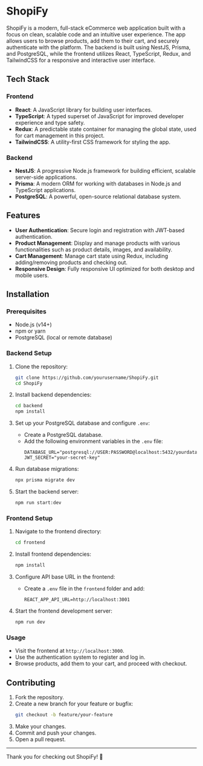 # ShopiFy

ShopiFy is a modern, full-stack eCommerce web application built with a focus on clean, scalable code and an intuitive user experience. The app allows users to browse products, add them to their cart, and securely authenticate with the platform. The backend is built using NestJS, Prisma, and PostgreSQL, while the frontend utilizes React, TypeScript, Redux, and TailwindCSS for a responsive and interactive user interface.

## Tech Stack

### Frontend

- **React**: A JavaScript library for building user interfaces.
- **TypeScript**: A typed superset of JavaScript for improved developer experience and type safety.
- **Redux**: A predictable state container for managing the global state, used for cart management in this project.
- **TailwindCSS**: A utility-first CSS framework for styling the app.

### Backend

- **NestJS**: A progressive Node.js framework for building efficient, scalable server-side applications.
- **Prisma**: A modern ORM for working with databases in Node.js and TypeScript applications.
- **PostgreSQL**: A powerful, open-source relational database system.

## Features

- **User Authentication**: Secure login and registration with JWT-based authentication.
- **Product Management**: Display and manage products with various functionalities such as product details, images, and availability.
- **Cart Management**: Manage cart state using Redux, including adding/removing products and checking out.
- **Responsive Design**: Fully responsive UI optimized for both desktop and mobile users.

## Installation

### Prerequisites

- Node.js (v14+)
- npm or yarn
- PostgreSQL (local or remote database)

### Backend Setup

1. Clone the repository:

   ```bash
   git clone https://github.com/yourusername/ShopiFy.git
   cd ShopiFy
   ```

2. Install backend dependencies:

   ```bash
   cd backend
   npm install
   ```

3. Set up your PostgreSQL database and configure `.env`:

   - Create a PostgreSQL database.
   - Add the following environment variables in the `.env` file:
     ```
     DATABASE_URL="postgresql://USER:PASSWORD@localhost:5432/yourdatabase"
     JWT_SECRET="your-secret-key"
     ```

4. Run database migrations:

   ```bash
   npx prisma migrate dev
   ```

5. Start the backend server:
   ```bash
   npm run start:dev
   ```

### Frontend Setup

1. Navigate to the frontend directory:

   ```bash
   cd frontend
   ```

2. Install frontend dependencies:

   ```bash
   npm install
   ```

3. Configure API base URL in the frontend:

   - Create a `.env` file in the `frontend` folder and add:
     ```
     REACT_APP_API_URL=http://localhost:3001
     ```

4. Start the frontend development server:
   ```bash
   npm run dev
   ```

### Usage

- Visit the frontend at `http://localhost:3000`.
- Use the authentication system to register and log in.
- Browse products, add them to your cart, and proceed with checkout.

## Contributing

1. Fork the repository.
2. Create a new branch for your feature or bugfix:
   ```bash
   git checkout -b feature/your-feature
   ```
3. Make your changes.
4. Commit and push your changes.
5. Open a pull request.

---

Thank you for checking out ShopiFy! 🎉
